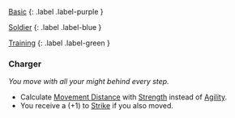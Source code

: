
[Basic](Game/Advancement-List?Basic=true)
{: .label .label-purple }

[Soldier](Game/Soldier)
{: .label .label-blue }

[Training](Game/Advancement-List?Training=true)
{: .label .label-green }
### Charger
*You move with all your might behind every step.*
* Calculate [Movement Distance](Game/Core/Movement#Movement%20Distance) with [Strength](Game/Core/Strength) instead of [Agility](Game/Core/Agility).
* You receive a (+1) to [Strike](Game/Core/Strength#Strike) if you also moved.
